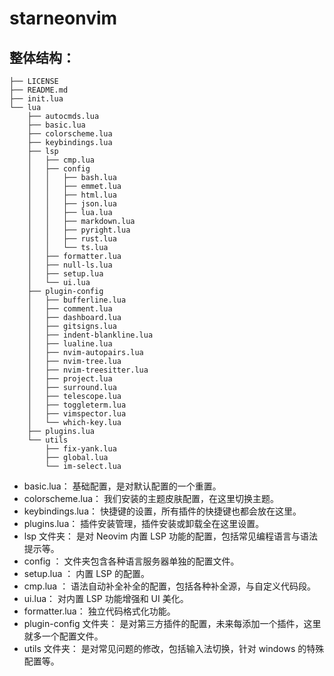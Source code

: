 # starneonvim

## 整体结构：

~~~shell
├── LICENSE
├── README.md
├── init.lua
└── lua
    ├── autocmds.lua
    ├── basic.lua
    ├── colorscheme.lua
    ├── keybindings.lua
    ├── lsp
    │   ├── cmp.lua
    │   ├── config
    │   │   ├── bash.lua
    │   │   ├── emmet.lua
    │   │   ├── html.lua
    │   │   ├── json.lua
    │   │   ├── lua.lua
    │   │   ├── markdown.lua
    │   │   ├── pyright.lua
    │   │   ├── rust.lua
    │   │   └── ts.lua
    │   ├── formatter.lua
    │   ├── null-ls.lua
    │   ├── setup.lua
    │   └── ui.lua
    ├── plugin-config
    │   ├── bufferline.lua
    │   ├── comment.lua
    │   ├── dashboard.lua
    │   ├── gitsigns.lua
    │   ├── indent-blankline.lua
    │   ├── lualine.lua
    │   ├── nvim-autopairs.lua
    │   ├── nvim-tree.lua
    │   ├── nvim-treesitter.lua
    │   ├── project.lua
    │   ├── surround.lua
    │   ├── telescope.lua
    │   ├── toggleterm.lua
    │   ├── vimspector.lua
    │   └── which-key.lua
    ├── plugins.lua
    └── utils
        ├── fix-yank.lua
        ├── global.lua
        └── im-select.lua
~~~

- basic.lua： 基础配置，是对默认配置的一个重置。
- colorscheme.lua： 我们安装的主题皮肤配置，在这里切换主题。
- keybindings.lua： 快捷键的设置，所有插件的快捷键也都会放在这里。
- plugins.lua： 插件安装管理，插件安装或卸载全在这里设置。
- lsp 文件夹： 是对 Neovim 内置 LSP 功能的配置，包括常见编程语言与语法提示等。
- config ： 文件夹包含各种语言服务器单独的配置文件。
- setup.lua ： 内置 LSP 的配置。
- cmp.lua ： 语法自动补全补全的配置，包括各种补全源，与自定义代码段。
- ui.lua： 对内置 LSP 功能增强和 UI 美化。
- formatter.lua： 独立代码格式化功能。
- plugin-config 文件夹： 是对第三方插件的配置，未来每添加一个插件，这里就多一个配置文件。
- utils 文件夹： 是对常见问题的修改，包括输入法切换，针对 windows 的特殊配置等。

